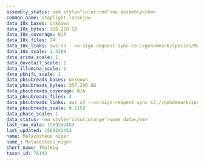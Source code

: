 ```yaml
---
assembly_status: <em style="color:red">no assembly</em>
common_name: stoplight loosejaw
data_10x_bases: unknown
data_10x_bytes: 126.228 GB
data_10x_coverage: N/A
data_10x_files: 24
data_10x_links: aws s3 --no-sign-request sync s3://genomeark/species/Malacosteus_niger/fMalNig1/genomic_data/10x/ .<br>
data_10x_scale: 1.4389
data_arima_scale: 1
data_dovetail_scale: 1
data_illumina_scale: 1
data_pbhifi_scale: 1
data_pbsubreads_bases: unknown
data_pbsubreads_bytes: 357.296 GB
data_pbsubreads_coverage: N/A
data_pbsubreads_files: 4
data_pbsubreads_links: aws s3 --no-sign-request sync s3://genomeark/species/Malacosteus_niger/fMalNig1/genomic_data/pacbio/ . --exclude "*scraps.bam* --exclude "*ccs.bam*"<br>
data_pbsubreads_scale: 0.5158
data_phase_scale: 1
data_status: <em style="color:orange">some data</em>
last_raw_data: 1569242453
last_updated: 1569242453
name: Malacosteus niger
name_: Malacosteus_niger
short_name: fMalNig
taxon_id: 76143
---
```

